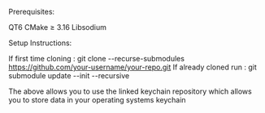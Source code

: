 Prerequisites: 

QT6
CMake ≥ 3.16
Libsodium 

Setup Instructions: 

If first time cloning : git clone --recurse-submodules https://github.com/your-username/your-repo.git
If already cloned run : git submodule update --init --recursive

The above allows you to use the linked keychain repository which allows you to store data
in your operating systems keychain





